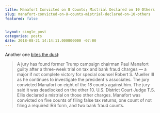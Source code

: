 ```yaml
---
title: Manafort Convicted on 8 Counts; Mistrial Declared on 10 Others
slug: manafort-convicted-on-8-counts-mistrial-declared-on-10-others
featured: false


layout: single_post
categories: posts
date: 2018-08-21 14:14:11.000000000 -07:00
---
```


Another one [bites the dust](https://www.washingtonpost.com/world/national-security/manafort-jury-suggests-it-cannot-come-to-a-consensus-on-a-single-count/2018/08/21/a2478ac0-a559-11e8-a656-943eefab5daf_story.html?utm_term=.d1955d9c13af):

>  A jury has found former Trump campaign chairman Paul Manafort guilty after a three-week trial on tax and bank fraud charges — a major if not complete victory for special counsel Robert S. Mueller III as he continues to investigate the president's associates.
> The jury convicted Manafort on eight of the 18 counts against him. The jury said it was deadlocked on the other 10. U.S. District Court Judge T.S. Ellis declared a mistrial on those other charges.
> Manafort was convicted on five counts of filing false tax returns, one count of not filing a required IRS form, and two bank fraud counts.

